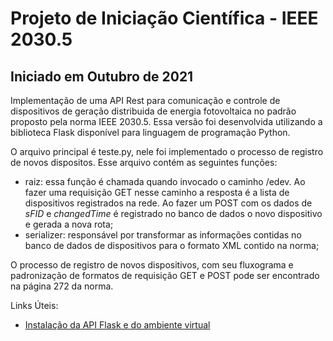 # Projeto de Iniciação Científica - IEEE 2030.5
## Iniciado em Outubro de 2021

Implementação de uma API Rest para comunicação e controle de dispositivos de geração distribuida de energia fotovoltaica no padrão proposto pela norma IEEE 2030.5.
Essa versão foi desenvolvida utilizando a biblioteca Flask disponível para linguagem de programação Python. 

O arquivo principal é teste.py, nele foi implementado o processo de registro de novos dispositos. Esse arquivo contém as seguintes funções:
  + raiz: essa função é chamada quando invocado o caminho /edev. Ao fazer uma requisição GET nesse caminho a resposta é a lista de dispositivos registrados na rede. Ao fazer um POST
  com os dados de *sFID* e *changedTime* é registrado no banco de dados o novo dispositivo e gerada a nova rota;
  + serializer: responsável por transformar as informações contidas no banco de dados de dispositivos para o formato XML contido na norma;

O processo de registro de novos dispositivos, com seu fluxograma e padronização de formatos de requisição GET e POST pode ser encontrado na página 272 da norma.

Links Úteis:
  + [Instalação da API Flask e do ambiente virtual](https://phoenixnap.com/kb/install-flask)
